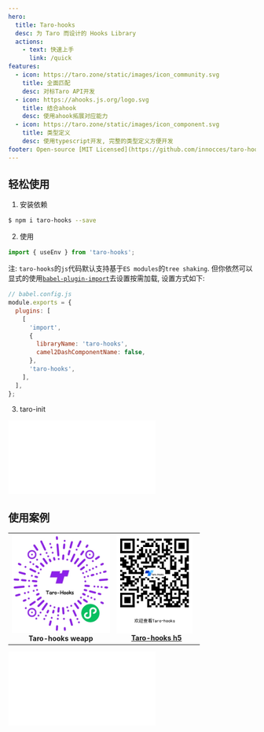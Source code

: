 ```yaml
---
hero:
  title: Taro-hooks
  desc: 为 Taro 而设计的 Hooks Library
  actions:
    - text: 快速上手
      link: /quick
features:
  - icon: https://taro.zone/static/images/icon_community.svg
    title: 全面匹配
    desc: 对标Taro API开发
  - icon: https://ahooks.js.org/logo.svg
    title: 结合ahook
    desc: 使用ahook拓展对应能力
  - icon: https://taro.zone/static/images/icon_component.svg
    title: 类型定义
    desc: 使用typescript开发, 完整的类型定义方便开发
footer: Open-source [MIT Licensed](https://github.com/innocces/taro-hooks/blob/main/LICENSE) | Copyright © 2021<br />Powered by [taro-hooks](https://github.com/innocces/taro-hooks)
---
```


## 轻松使用

1. 安装依赖

```bash
$ npm i taro-hooks --save
```

2. 使用

```jsx | pure
import { useEnv } from 'taro-hooks';
```

注: `taro-hooks`的`js`代码默认支持基于`ES modules`的`tree shaking`. 但你依然可以显式的使用[`babel-plugin-import`](https://github.com/ant-design/babel-plugin-import)去设置按需加载, 设置方式如下:

```js | pure
// babel.config.js
module.exports = {
  plugins: [
    [
      'import',
      {
        libraryName: 'taro-hooks',
        camel2DashComponentName: false,
      },
      'taro-hooks',
    ],
  ],
};
```

3. taro-init

<embed src="../packages/hooks/README.md#L57-L63"></embed>

## 使用案例

<table>
  <tbody>
    <tr>
      <td align="center">
        <a>
          <img
            width="200"
            src="/image/hooks.jpeg"
          />
          <br>
          <strong>Taro-hooks weapp</strong>
        </a>
      </td>
      <td align="center">
        <a target="_blank" href="https://taro-hooks-h5-innocces.vercel.app">
          <img
            height="200"
            style="vertical-align: -0.32em; margin-right: 8px;"
            src="/image/hooksite.png"
          />
          <br>
          <strong>Taro-hooks h5</strong>
        </a>
      </td>
    </tr>
  </tbody>
</table>

<embed src="../packages/hooks/README.md#L118-L210"></embed>
